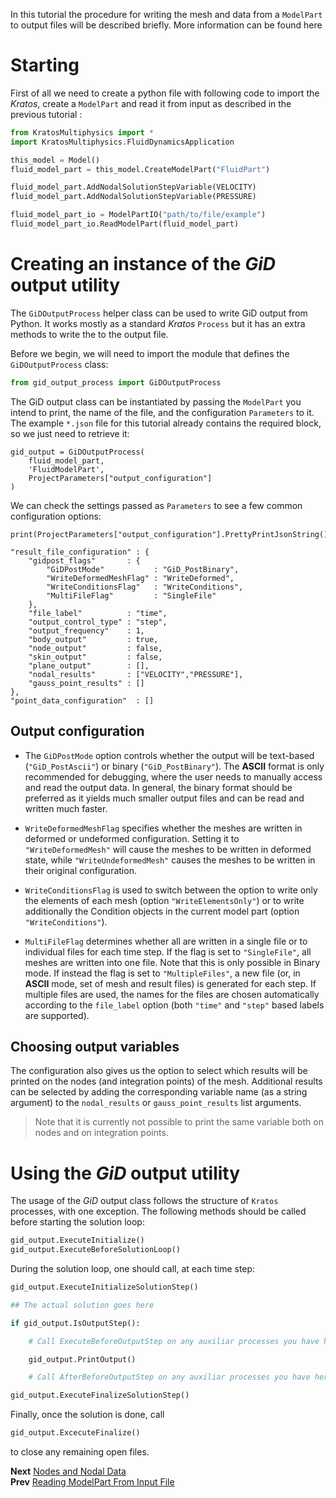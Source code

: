 In this tutorial the procedure for writing the mesh and data from a `ModelPart` to output files will be described briefly. More information can be found here

# Starting
First of all we need to create a python file with following code to import the *Kratos*, create a `ModelPart` and read it from input as described in the previous tutorial :

```Python
from KratosMultiphysics import *
import KratosMultiphysics.FluidDynamicsApplication

this_model = Model()
fluid_model_part = this_model.CreateModelPart("FluidPart")

fluid_model_part.AddNodalSolutionStepVariable(VELOCITY)
fluid_model_part.AddNodalSolutionStepVariable(PRESSURE)

fluid_model_part_io = ModelPartIO("path/to/file/example")
fluid_model_part_io.ReadModelPart(fluid_model_part)
```

# Creating an instance of the *GiD* output utility

The `GiDOutputProcess` helper class can be used to write GiD output from Python. It works mostly as a standard *Kratos* `Process` but it has an extra methods to write the to the output file.

Before we begin, we will need to import the module that defines the `GiDOutputProcess` class:

```Python
from gid_output_process import GiDOutputProcess
```

The GiD output class can be instantiated by passing the `ModelPart` you intend to print, the name of the file, and the configuration `Parameters` to it. The example `*.json` file for this tutorial already contains the required block, so we just need to retrieve it:

```Pyhon
gid_output = GiDOutputProcess(
    fluid_model_part,
    'FluidModelPart',
    ProjectParameters["output_configuration"]
)
```

We can check the settings passed as `Parameters` to see a few common configuration options:

```Pyhon
print(ProjectParameters["output_configuration"].PrettyPrintJsonString())
```

```
"result_file_configuration" : {
    "gidpost_flags"       : {
        "GiDPostMode"           : "GiD_PostBinary",
        "WriteDeformedMeshFlag" : "WriteDeformed",
        "WriteConditionsFlag"   : "WriteConditions",
        "MultiFileFlag"         : "SingleFile"
    },
    "file_label"          : "time",
    "output_control_type" : "step",
    "output_frequency"    : 1,
    "body_output"         : true,
    "node_output"         : false,
    "skin_output"         : false,
    "plane_output"        : [],
    "nodal_results"       : ["VELOCITY","PRESSURE"],
    "gauss_point_results" : []
},
"point_data_configuration"  : []
```

## Output configuration

- The `GiDPostMode` option controls whether the output will be text-based (`"GiD_PostAscii"`) or binary (`"GiD_PostBinary"`). The **ASCII** format is only recommended for debugging, where the user needs to manually access and read the output data. In general, the binary format should be preferred as it yields much smaller output files and can be read and written much faster.

- `WriteDeformedMeshFlag` specifies whether the meshes are written in deformed or undeformed configuration. Setting it to `"WriteDeformedMesh"` will cause the meshes to be written in deformed state, while `"WriteUndeformedMesh"` causes the meshes to be written in their original configuration.

- `WriteConditionsFlag` is used to switch between the option to write only the elements of each mesh (option `"WriteElementsOnly"`) or to write additionally the Condition objects in the current model part (option `"WriteConditions"`).

- `MultiFileFlag` determines whether all are written in a single file or to individual files for each time step. If the flag is set to `"SingleFile"`, all meshes are written into one file. Note that this is only possible in Binary mode. If instead the flag is set to `"MultipleFiles"`, a new file (or, in **ASCII** mode, set of mesh and result files) is generated for each step. If multiple files are used, the names for the files are chosen automatically according to the `file_label` option (both `"time"` and `"step"` based labels are supported).

## Choosing output variables

The configuration also gives us the option to select which results will be printed on the nodes (and integration points) of the mesh. Additional results can be selected by adding the corresponding variable name (as a string argument) to the `nodal_results` or `gauss_point_results` list arguments.


 > Note that it is currently not possible to print the same variable both on nodes and on integration points.

# Using the *GiD* output utility

The usage of the *GiD* output class follows the structure of `Kratos` processes, with one exception. The following methods should be called before starting the solution loop:
```Python
gid_output.ExecuteInitialize()
gid_output.ExecuteBeforeSolutionLoop()
```

During the solution loop, one should call, at each time step:
```Python
gid_output.ExecuteInitializeSolutionStep()

## The actual solution goes here

if gid_output.IsOutputStep():

    # Call ExecuteBeforeOutputStep on any auxiliar processes you have here

    gid_output.PrintOutput()

    # Call AfterBeforeOutputStep on any auxiliar processes you have here

gid_output.ExecuteFinalizeSolutionStep()
```

Finally, once the solution is done, call
```Python
gid_output.ExcecuteFinalize()
```
to close any remaining open files.

**Next** [Nodes and Nodal Data](https://github.com/KratosMultiphysics/Kratos/wiki/Python-Script-Tutorial:-Nodes-and-Nodal-Data)<br>
**Prev** [Reading ModelPart From Input File](https://github.com/KratosMultiphysics/Kratos/wiki/Python-Script-Tutorial:-Reading-ModelPart-From-Input-File)
